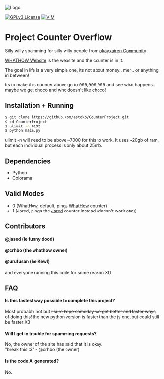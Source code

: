 
![Logo](https://github.com/Kokolekion/CounterProject/assets/65463088/809f1cec-fc3e-4fdc-9e2a-1b24375147c1)

[![GPLv3 License](https://img.shields.io/badge/License-GPL%20v3-yellow.svg)](https://opensource.org/licenses/)
[![VIM](https://img.shields.io/badge/written_with-vim-green?logo=vim)](https://vim.org)

# Project Counter Overflow

Silly willy spamming for silly willy people from [okayxairen Community](https://discord.com/invite/cTyWY42Ycb)

[WHATHOW Website](https://whathow.neocities.org/) is the website and the counter is in it.

The goal in life is a very simple one, its not about money.. men.. or anything in between!

Its to make this counter above go to 999,999,999 and see what happens.. maybe we get choco and who doesn't like choco!

## Installation + Running
```bash
$ git clone https://github.com/astoko/CounterProject.git
$ cd CounterProject
$ ulimit -n 8192
$ python main.py
```

ulimit -n will need to be above ~7000 for this to work.
It uses ~20gb of ram, but each individual process is only about 25mb.

## Dependencies
 - Python
 - Colorama

## Valid Modes
 - 0 (WhatHow, default, pings [WhatHow](https://whathow.neocities.org) counter)
 - 1 (Jared, pings the [Jared](https://jared.nekoweb.org) counter instead (doesn't work atm))

## Contributors

#### @jased (le funny dood)  
#### @crhbo (the whathow owner)  
#### @urufusan (he Kewl)  

and everyone running this code for some reason XD

## FAQ

#### Is this fastest way possible to complete this project?

Most probably not but ~~i sure hope someday we get better and faster ways of doing this!~~ the new python version is faster than the js one, but could still be faster X3

#### Will I get in trouble for spamming requests?
No, the owner of the site has said that it is okay.\
"break this :3" - @crhbo (the owner)

#### Is the code AI generated?
No.
